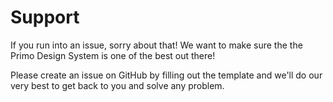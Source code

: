 # Support

If you run into an issue, sorry about that! We want to make sure the 
the Primo Design System is one of the best out there!

Please create an issue on GitHub by filling out the template
and we'll do our very best to get back to you and solve any problem.
